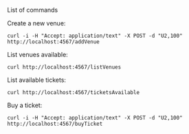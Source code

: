 List of commands

Create a new venue:

    curl -i -H "Accept: application/text" -X POST -d "U2,100" http://localhost:4567/addVenue

List venues available:

    curl http://localhost:4567/listVenues

List available tickets:

    curl http://localhost:4567/ticketsAvailable

Buy a ticket:

    curl -i -H "Accept: application/text" -X POST -d "U2,100" http://localhost:4567/buyTicket
